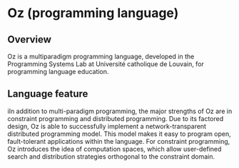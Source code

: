 # Oz (programming language)


<WikipediaCitation
  language="en"
  title="Oz (programming language)"
  access="2023/06/14"
  version="1098466363"
/>


## Overview

Oz is a multiparadigm programming language, developed in the Programming Systems Lab at Université catholique de Louvain, for programming language education.


## Language feature

iIn addition to multi-paradigm programming, the major strengths of Oz are in constraint programming and distributed programming.
Due to its factored design, Oz is able to successfully implement a network-transparent distributed programming model.
This model makes it easy to program open, fault-tolerant applications within the language.
For constraint programming, Oz introduces the idea of computation spaces, which allow user-defined search and distribution strategies orthogonal to the constraint domain.
